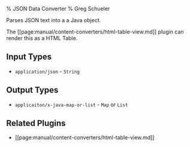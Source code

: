 % JSON Data Converter
% Greg Schueler

Parses JSON text into a a Java object.

The [[page:manual/content-converters/html-table-view.md]] plugin can render 
this as a HTML Table.

## Input Types

* `application/json` - `String`

## Output Types

* `applicaiton/x-java-map-or-list` - `Map` or `List`

## Related Plugins

* [[page:manual/content-converters/html-table-view.md]]